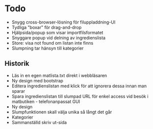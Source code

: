 # Todo

- Snygg cross-browser-lösning för filuppladdning-UI
- Tydliga "boxar" för drag-and-drop
- Hjälpsida/popup som visar importfilsformatet
- Snyggare popup vid delning av ingredienslista
- Store: visa not found om listan inte finns
- Slumpning tar hänsyn till kategorier

## Historik

- Läs in en egen matlista.txt direkt i webbläsaren
- Ny design med bootstrap
- Editera ingredienslistan med klick för att ignorera dessa
innan man sparar
- Spara ingredienslistan till slumpad URL för enkel access
vid besök i matbutiken - telefonanpassat GUI
- Ny design
- Slumpfunktionen skall välja unika så långt det går
- Kategorier
- Sammanställd skriv ut-sida
